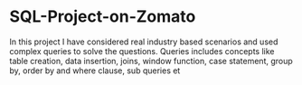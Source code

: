 # SQL-Project-on-Zomato
In this project I have considered real industry based
scenarios and used complex queries to solve the questions. Queries includes concepts like table creation, data insertion,
joins, window function, case statement, group by, order by
and where clause, sub queries et
